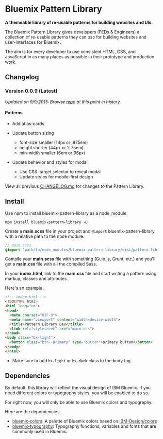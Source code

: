 # Bluemix Pattern Library

**A themeable library of re-usable patterns for building websites and UIs.**

The Bluemix Pattern Library gives developers (FEDs & Engineers) a collection of re-usable patterns they can use for building websites and user-interfaces for Bluemix.

The aim is for every developer to use consistent HTML, CSS, and JavaScript in as many places as possible in their prototype and production work.

## Changelog

### Version 0.0.9 (Latest)

*Updated on 9/9/2015: Browse [repo](https://github.ibm.com/Bluemix/pattern-library/tree/f9707fb5c786f53f49bfe1531926d38fe95ec668) at this point in history.*

#### Patterns
- Add atlas-cards

- Update button sizing
  - font-size smaller (14px or .875em)
  - height shorter (44px or 2.75em)
  - min-width smaller (6em or 96px)

- Update behavior and styles for modal
  - Use CSS :target selector to reveal modal
  - Update styles for mobile-first design


View all previous [CHANGELOG.md](https://github.ibm.com/Bluemix/pattern-library/blob/master/PATCHNOTES.md) for changes to the Pattern Library.

## Install

Use npm to install bluemix-pattern-library as a node_module.

```
npm install bluemix-pattern-library -D
```

Create a **main.scss** file in your project and `@import` bluemix-pattern-library with a relative path to the node module.

```scss
// main.scss
@import 'path/to/node_modules/bluemix-pattern-library/dist/pattern-library';
```

Compile your **main.scss** file with something (Gulp.js, Grunt, etc.) and you'll get a **main.css** file with all the compiled Sass.

In your **index.html**, link to the **main.css** file and start writing a pattern using markup, classes and attributes.

Here's an example.

```html
<!-- index.html -->
<!DOCTYPE html>
<html lang="en">
<head>
  <meta charset="UTF-8">
  <meta name="viewport" content="width=device-width">
  <title>Pattern Library Dev</title>
  <link rel="stylesheet" href="main.css">
</head>
<body class="bx-light">
  <button class="btn--primary" type="button">primary button</button>
</body>
</html>
```
- Make sure to add `bx-light` or `bx-dark` class to the body tag.

## Dependencies

By default, this library will reflect the visual design of IBM Bluemix. If you need different colors or typography styles, you will be enabled to do so.

For right now, you will only be able to use Bluemix colors and typography.

Here are the dependencies:

- [bluemix-colors](https://www.npmjs.com/package/bluemix-colors): A palette of Bluemix colors based on [IBM-Design/colors](https://github.com/IBM-Design/colors)
- [bluemix-typography](https://www.npmjs.com/package/bluemix-typography): Typography functions, variables and fonts that are commonly used in Bluemix.
